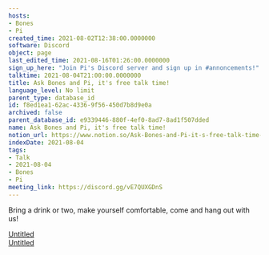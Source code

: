 ```yaml
---
hosts:
- Bones
- Pi
created_time: 2021-08-02T12:38:00.0000000
software: Discord
object: page
last_edited_time: 2021-08-16T01:26:00.0000000
sign_up_here: "Join Pi's Discord server and sign up in #annoncements!"
talktime: 2021-08-04T21:00:00.0000000
title: Ask Bones and Pi, it's free talk time!
language_level: No limit
parent_type: database_id
id: f8ed1ea1-62ac-4336-9f56-450d7b8d9e0a
archived: false
parent_database_id: e9339446-880f-4ef0-8ad7-8ad1f507dded
name: Ask Bones and Pi, it's free talk time!
notion_url: https://www.notion.so/Ask-Bones-and-Pi-it-s-free-talk-time-f8ed1ea162ac43369f56450d7b8d9e0a
indexDate: 2021-08-04
tags:
- Talk
- 2021-08-04
- Bones
- Pi
meeting_link: https://discord.gg/vE7QUXGDnS
---
```


Bring a drink or two, make yourself comfortable, come and hang out with us!

[Untitled](https://www.notion.so/12c4a9e645d54aefa860b5f927a0b220)   
[Untitled](https://www.notion.so/482e61b02b9c4456b2b4fe86bb7544c6)   







